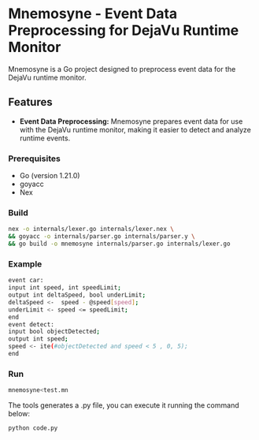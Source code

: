 # Mnemosyne - Event Data Preprocessing for DejaVu Runtime Monitor


Mnemosyne is a Go project designed to preprocess event data for the DejaVu runtime monitor.

## Features

- **Event Data Preprocessing:** Mnemosyne prepares event data for use with the DejaVu runtime monitor, making it easier to detect and analyze runtime events.


### Prerequisites

- Go (version 1.21.0)
- goyacc
- Nex

### Build
```sh
nex -o internals/lexer.go internals/lexer.nex \
&& goyacc -o internals/parser.go internals/parser.y \
&& go build -o mnemosyne internals/parser.go internals/lexer.go
```

### Example

```sh
event car:
input int speed, int speedLimit;
output int deltaSpeed, bool underLimit;
deltaSpeed <-  speed - @speed[speed];
underLimit <- speed <= speedLimit;
end
event detect:
input bool objectDetected;
output int speed;
speed <- ite(#objectDetected and speed < 5 , 0, 5);
end
```

### Run
```sh
mnemosyne<test.mn
```

The tools generates a .py file, you can execute it running the command below:

```sh
python code.py
```
